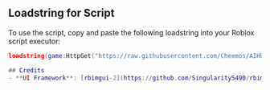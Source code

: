 ## Loadstring for Script
To use the script, copy and paste the following loadstring into your Roblox script executor:

```lua
loadstring(game:HttpGet("https://raw.githubusercontent.com/Cheemos/AIHUBRBLX/refs/heads/main/HubLoader"))()

## Credits
- **UI Framework**: [rbimgui-2](https://github.com/Singularity5490/rbimgui-2) by Singularity5490
